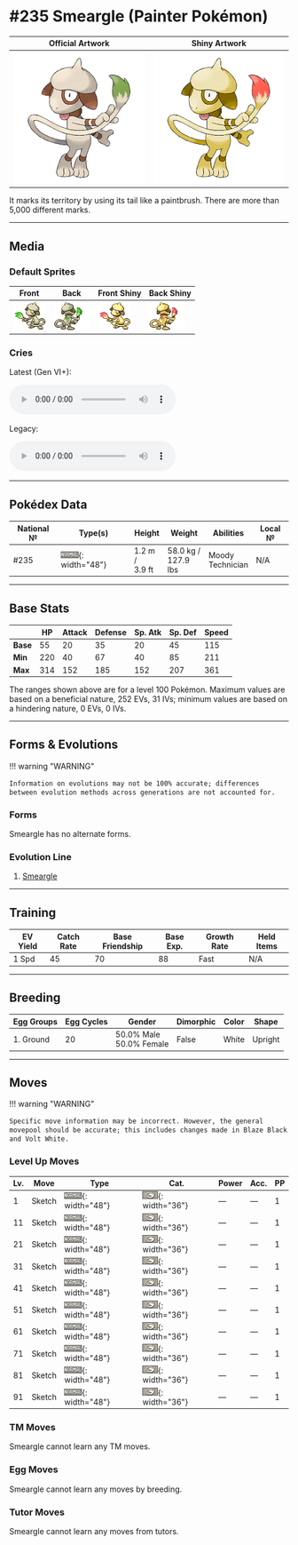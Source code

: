 # #235 Smeargle (Painter Pokémon)

| Official Artwork | Shiny Artwork |
| --- | --- |
| ![Official Artwork](../assets/sprites/smeargle/official_artwork.png "Smeargle") | ![Shiny Artwork](../assets/sprites/smeargle/official_artwork_shiny.png "Smeargle") |

It marks its territory by using its tail like a paintbrush. There are more than 5,000 different marks.

---

## Media

### Default Sprites

| Front | Back | Front Shiny | Back Shiny |
| --- | --- | --- | --- |
| ![Front](../assets/sprites/smeargle/front.gif "Smeargle") | ![Back](../assets/sprites/smeargle/back.gif "Smeargle") | ![Front Shiny](../assets/sprites/smeargle/front_shiny.gif "Smeargle") | ![Back Shiny](../assets/sprites/smeargle/back_shiny.gif "Smeargle") |

### Cries

Latest (Gen VI+):

<audio controls>
<source src='../../assets/cries/smeargle/latest.ogg' type='audio/ogg'>
  Your browser does not support the audio element.
</audio>

Legacy:

<audio controls>
<source src='../../assets/cries/smeargle/legacy.ogg' type='audio/ogg'>
  Your browser does not support the audio element.
</audio>

---

## Pokédex Data

| National № | Type(s) | Height | Weight | Abilities | Local № |
|------------|---------|--------|--------|-----------|---------|
| #235 | ![normal](../assets/types/normal.png "Normal"){: width="48"} | 1.2 m /<br>3.9 ft | 58.0 kg /<br>127.9 lbs | <span class="tooltip" title="Raises one stat and lowers another.">Moody</span><br><span class="tooltip" title="Powers up the Pokémon’s weaker moves.">Technician</span> | N/A |

---

## Base Stats
|   | HP | Attack | Defense | Sp. Atk | Sp. Def | Speed |
|---|----|--------|---------|---------|---------|-------|
| **Base** | 55 | 20 | 35 | 20 | 45 | 115 |
| **Min** | 220 | 40 | 67 | 40 | 85 | 211 |
| **Max** | 314 | 152 | 185 | 152 | 207 | 361 |

The ranges shown above are for a level 100 Pokémon. Maximum values are based on a beneficial nature, 252 EVs, 31 IVs; minimum values are based on a hindering nature, 0 EVs, 0 IVs.

---

## Forms & Evolutions

!!! warning "WARNING"

    Information on evolutions may not be 100% accurate; differences between evolution methods across generations are not accounted for.

### Forms

Smeargle has no alternate forms.

### Evolution Line

1. [Smeargle](smeargle.md/)



---

## Training

| EV Yield | Catch Rate | Base Friendship | Base Exp. | Growth Rate | Held Items |
|----------|------------|-----------------|-----------|-------------|------------|
| 1 Spd | 45 | 70 | 88 | Fast | N/A |

---

## Breeding

| Egg Groups | Egg Cycles | Gender | Dimorphic | Color | Shape |
|------------|------------|--------|-----------|-------|-------|
| 1. Ground | 20 | 50.0% Male<br>50.0% Female | False | White | Upright |

---

## Moves

!!! warning "WARNING"

    Specific move information may be incorrect. However, the general movepool should be accurate; this includes changes made in Blaze Black and Volt White.

### Level Up Moves

| Lv. | Move | Type | Cat. | Power | Acc. | PP |
| --- | --- | --- | --- | --- | --- | --- |
| 1 | <span class="tooltip" title="It enables the user to learn a move used by the foe. Once used, the move Sketch disappears.">Sketch</span> | ![normal](../assets/types/normal.png "Normal"){: width="48"} | ![status](../assets/move_category/status.png "Status"){: width="36"} | — | — | 1 |
| 11 | <span class="tooltip" title="It enables the user to learn a move used by the foe. Once used, the move Sketch disappears.">Sketch</span> | ![normal](../assets/types/normal.png "Normal"){: width="48"} | ![status](../assets/move_category/status.png "Status"){: width="36"} | — | — | 1 |
| 21 | <span class="tooltip" title="It enables the user to learn a move used by the foe. Once used, the move Sketch disappears.">Sketch</span> | ![normal](../assets/types/normal.png "Normal"){: width="48"} | ![status](../assets/move_category/status.png "Status"){: width="36"} | — | — | 1 |
| 31 | <span class="tooltip" title="It enables the user to learn a move used by the foe. Once used, the move Sketch disappears.">Sketch</span> | ![normal](../assets/types/normal.png "Normal"){: width="48"} | ![status](../assets/move_category/status.png "Status"){: width="36"} | — | — | 1 |
| 41 | <span class="tooltip" title="It enables the user to learn a move used by the foe. Once used, the move Sketch disappears.">Sketch</span> | ![normal](../assets/types/normal.png "Normal"){: width="48"} | ![status](../assets/move_category/status.png "Status"){: width="36"} | — | — | 1 |
| 51 | <span class="tooltip" title="It enables the user to learn a move used by the foe. Once used, the move Sketch disappears.">Sketch</span> | ![normal](../assets/types/normal.png "Normal"){: width="48"} | ![status](../assets/move_category/status.png "Status"){: width="36"} | — | — | 1 |
| 61 | <span class="tooltip" title="It enables the user to learn a move used by the foe. Once used, the move Sketch disappears.">Sketch</span> | ![normal](../assets/types/normal.png "Normal"){: width="48"} | ![status](../assets/move_category/status.png "Status"){: width="36"} | — | — | 1 |
| 71 | <span class="tooltip" title="It enables the user to learn a move used by the foe. Once used, the move Sketch disappears.">Sketch</span> | ![normal](../assets/types/normal.png "Normal"){: width="48"} | ![status](../assets/move_category/status.png "Status"){: width="36"} | — | — | 1 |
| 81 | <span class="tooltip" title="It enables the user to learn a move used by the foe. Once used, the move Sketch disappears.">Sketch</span> | ![normal](../assets/types/normal.png "Normal"){: width="48"} | ![status](../assets/move_category/status.png "Status"){: width="36"} | — | — | 1 |
| 91 | <span class="tooltip" title="It enables the user to learn a move used by the foe. Once used, the move Sketch disappears.">Sketch</span> | ![normal](../assets/types/normal.png "Normal"){: width="48"} | ![status](../assets/move_category/status.png "Status"){: width="36"} | — | — | 1 |

### TM Moves

Smeargle cannot learn any TM moves.
### Egg Moves

Smeargle cannot learn any moves by breeding.
### Tutor Moves

Smeargle cannot learn any moves from tutors.
